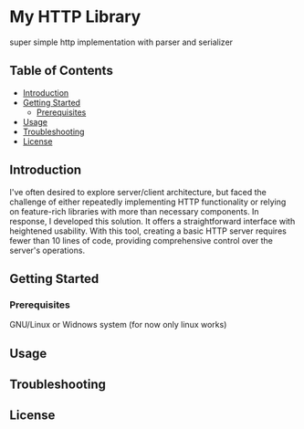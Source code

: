 # My HTTP Library

super simple http implementation with parser and serializer

## Table of Contents
- [Introduction](#introduction)
- [Getting Started](#getting-started)
  - [Prerequisites](#prerequisites)
- [Usage](#usage)
- [Troubleshooting](#troubleshooting)
- [License](#license)

## Introduction

I've often desired to explore server/client architecture, but faced the challenge of either repeatedly implementing HTTP functionality or relying on feature-rich libraries with more than necessary components. In response, I developed this solution. It offers a straightforward interface with heightened usability. With this tool, creating a basic HTTP server requires fewer than 10 lines of code, providing comprehensive control over the server's operations.

## Getting Started

### Prerequisites

GNU/Linux or Widnows system (for now only linux works)

## Usage

## Troubleshooting

## License
